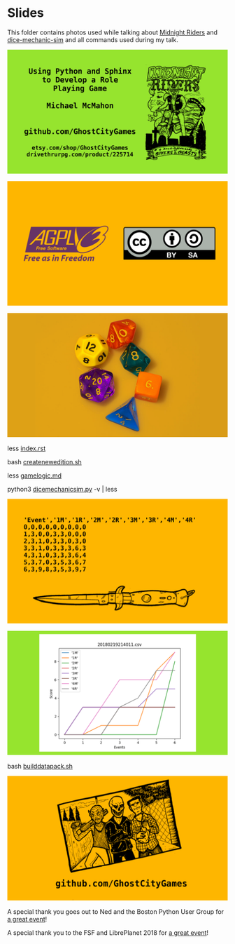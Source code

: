 # Slides

This folder contains photos used while talking about
[Midnight Riders](https://github.com/GhostCityGames/Midnight-Riders) and
[dice-mechanic-sim](https://github.com/GhostCityGames/dice-mechanic-sim)
and all commands used during my talk.

![Screenshot](https://github.com/TechnologyClassroom/dice-mechanic-datapacks/blob/master/slides/intro.png?raw=true "intro slide")

![Screenshot](https://github.com/TechnologyClassroom/dice-mechanic-datapacks/blob/master/slides/agplcc.png?raw=true "intro slide")

![Screenshot](https://github.com/TechnologyClassroom/dice-mechanic-datapacks/blob/master/slides/dice.png?raw=true "intro slide")

less [index.rst](https://raw.githubusercontent.com/GhostCityGames/Midnight-Riders/master/source/index.rst)

bash [createnewedition.sh](https://github.com/GhostCityGames/Midnight-Riders/blob/master/createnewedition.sh)

less [gamelogic.md](https://github.com/GhostCityGames/dice-mechanic-sim/blob/master/docs/gamelogic.md)

python3 [dicemechanicsim.py](https://github.com/GhostCityGames/dice-mechanic-sim/blob/master/dicemechanicsim.py) -v | less

![Screenshot](https://github.com/TechnologyClassroom/dice-mechanic-datapacks/blob/master/slides/csv.png?raw=true "csv slide")

![Screenshot](https://github.com/TechnologyClassroom/dice-mechanic-datapacks/blob/master/slides/plot.png?raw=true "plot slide")

bash [builddatapack.sh](https://github.com/GhostCityGames/dice-mechanic-sim/blob/master/builddatapack.sh)

![Screenshot](https://github.com/TechnologyClassroom/dice-mechanic-datapacks/blob/master/slides/newgang.png?raw=true "plot slide")

A special thank you goes out to Ned and the Boston Python User Group for
[a great event](https://www.meetup.com/bostonpython/events/245476652/)!

A special thank you to the FSF and LibrePlanet 2018 for [a great event](https://libreplanet.org/wiki/LibrePlanet:Conference/2018/Lightning_Talks)!
